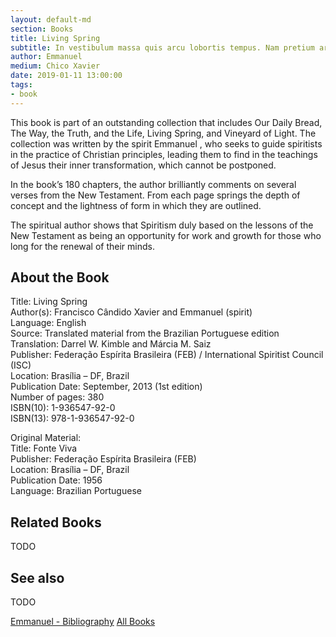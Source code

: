 ```yaml
---
layout: default-md
section: Books
title: Living Spring
subtitle: In vestibulum massa quis arcu lobortis tempus. Nam pretium arcu in odio vulputate luctus.
author: Emmanuel
medium: Chico Xavier
date: 2019-01-11 13:00:00
tags: 
- book
---
```


This book is part of an outstanding collection that includes Our Daily Bread, The Way, the Truth, and the Life, Living Spring, and Vineyard of Light. The collection was written by the spirit Emmanuel , who seeks to guide spiritists in the practice of Christian principles, leading them to find in the teachings of Jesus their inner transformation, which cannot be postponed.

In the book’s 180 chapters, the author brilliantly comments on several verses from the New Testament. From each page springs the depth of concept and the lightness of form in which they are outlined.

The spiritual author shows that Spiritism duly based on the lessons of the New Testament as being an opportunity for work and growth for those who long for the renewal of their minds.


## About the Book
Title: 	Living Spring  
Author(s): 	Francisco Cândido Xavier and Emmanuel (spirit)  
Language: 	English  
Source: 	Translated material from the Brazilian Portuguese edition  
Translation: 	Darrel W. Kimble and Márcia M. Saiz  
Publisher: 	Federação Espírita Brasileira (FEB) / International Spiritist Council (ISC)  
Location: 	Brasília – DF, Brazil  
Publication Date: 	September, 2013 (1st edition)  
Number of pages: 	380  
ISBN(10): 	1-936547-92-0  
ISBN(13): 	978-1-936547-92-0  
  
Original Material: 	  
Title: 	Fonte Viva  
Publisher: 	Federação Espírita Brasileira (FEB)  
Location: 	Brasília – DF, Brazil  
Publication Date: 	1956  
Language: 	Brazilian Portuguese  

## Related Books
TODO


## See also
TODO


<a href="/books/emmanuel" class="button">Emmanuel - Bibliography</a>
<a href="/books" class="button">All Books</a>

